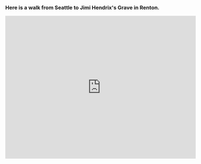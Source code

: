 ### Here is a walk from Seattle to Jimi Hendrix's Grave in Renton.

<iframe src="https://www.google.com/maps/embed?pb=!1m28!1m12!1m3!1d172362.80413435074!2d-122.39354950534822!3d47.54504306105386!2m3!1f0!2f0!3f0!3m2!1i1024!2i768!4f13.1!4m13!3e2!4m5!1s0x5490102c93e83355%3A0x102565466944d59a!2sseattle!3m2!1d47.6062095!2d-122.3320708!4m5!1s0x549067e051c2f8bf%3A0x291e3e504dc89e7!2sJimi+Hendrix+memorial!3m2!1d47.4865091!2d-122.1740215!5e0!3m2!1sen!2sus!4v1478310298858" width="600" height="450" frameborder="0" style="border:0" allowfullscreen></iframe>
